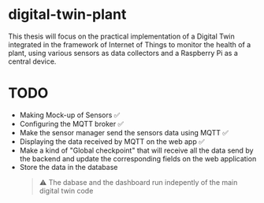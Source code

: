 # digital-twin-plant

This thesis will focus on the practical implementation of a Digital Twin integrated in the framework of Internet of Things to monitor the health of a plant, using various sensors as data collectors and a Raspberry Pi as a central device.

# TODO

- Making Mock-up of Sensors ✅
- Configuring the MQTT broker ✅
- Make the sensor manager send the sensors data using MQTT ✅
- Displaying the data received by MQTT on the web app ✅
- Make a kind of "Global checkpoint" that will receive all the data send by the backend and update the corresponding fields on the web application
- Store the data in the database
    > ⚠️ The dabase and the dashboard run indepently of the main digital twin code
